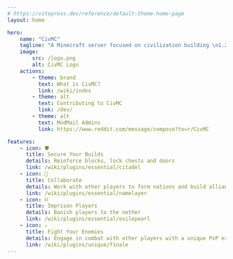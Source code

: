 ```yaml
---
# https://vitepress.dev/reference/default-theme-home-page
layout: home

hero:
    name: "CivMC"
    tagline: "A Minecraft server focused on civilization building \n1.21.4 Play.CivMC.net"
    image:
        src: /logo.png
        alt: CivMC Logo
    actions:
        - theme: brand
          text: What is CivMC?
          link: /wiki/index
        - theme: alt
          text: Contributing to CivMC
          link: /dev/
        - theme: alt
          text: ModMail Admins
          link: https://www.reddit.com/message/compose?to=r/CivMC

features:
    - icon: 🛡️
      title: Secure Your Builds
      details: Reinforce blocks, lock chests and doors
      link: /wiki/plugins/essential/citadel
    - icon: 🤝
      title: Collaborate
      details: Work with other players to form nations and build alliances
      link: /wiki/plugins/essential/namelayer
    - icon: ⛓️
      title: Imprison Players
      details: Banish players to the nether
      link: /wiki/plugins/essential/exilepearl
    - icon: ⚔️
      title: Fight Your Enemies
      details: Engage in combat with other players with a unique PvP experiance
      link: /wiki/plugins/unique/finale
---
```


